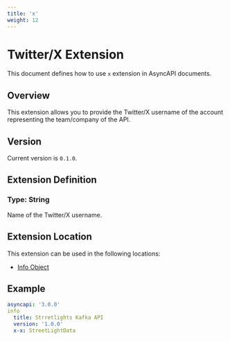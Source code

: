 ```yaml
---
title: 'x' 
weight: 12
---
```


# Twitter/X Extension
This document defines how to use `x` extension in AsyncAPI documents.

## Overview 
This extension allows you to provide the Twitter/X username of the account representing the team/company of the API.

## Version
Current version is `0.1.0`.

## Extension Definition

### Type: String

Name of the Twitter/X username.

## Extension Location 

This extension can be used in the following locations:
- [Info Object](https://www.asyncapi.com/docs/reference/specification/v3.0.0#infoObject)

## Example

```yaml
asyncapi: '3.0.0'
info
  title: Strretlights Kafka API
  version: '1.0.0'
  x-x: StreetLightData
```

